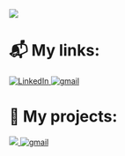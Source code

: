 <img src=https://user-images.githubusercontent.com/113167724/215490685-b1e71a16-02d6-42cf-a455-e827e41566d4.jpg>

<h1></h1>
<h1>📬 My links:</h1>
<div>
  <a href="[linkedin-url](https://www.linkedin.com/in/vadim-kondratenko-b52418240/)">
	  <img src="https://img.shields.io/badge/LinkedIn-blue?style=for-the-badge&logo=linkedin&logoColor=white" alt="LinkedIn"/>
  </a>
  <a href="mailto:vmkondratenko70@gmail.com">
	  <img src="https://img.shields.io/badge/Gmail-D14836?style=for-the-badge&logo=gmail&logoColor=white" alt="gmail"/>
  </a>
</div>

<h1>📌 My projects:</h1>
<div>
  <a href="https://kondrat95.github.io/Tattu_studio/">
	  <img src="https://img.shields.io/badge/website-000000?style=for-the-badge&logo=About.me&logoColor=white"/>
  </a>
  <a href="https://kondrat95.github.io/Motorcycle-Tours/">
	  <img src="https://img.shields.io/badge/website-000000?style=for-the-badge&logo=About.me&logoColor=white" alt="gmail"/>
  </a>
</div>
